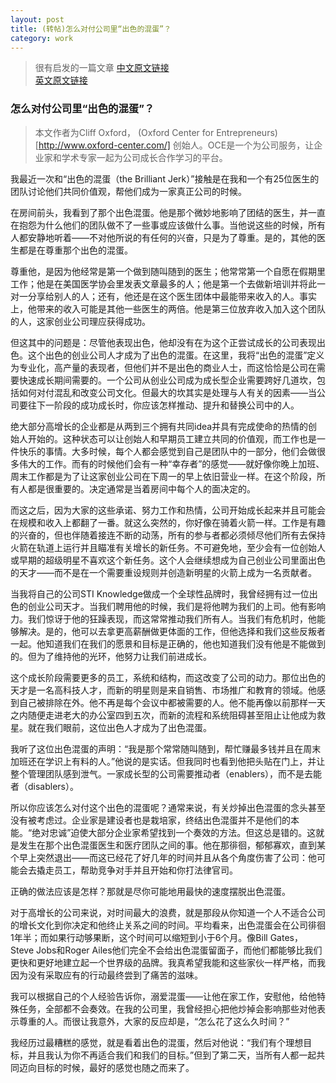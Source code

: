 ```yaml
---
layout: post
title: (转帖)怎么对付公司里“出色的混蛋”？
category: work
---
```


> 很有启发的一篇文章
> [中文原文链接](http://www.36kr.com/p/156233.html)   
> [英文原文链接](http://boss.blogs.nytimes.com/2012/09/26/what-do-you-do-with-the-brilliant-jerk/)


### 怎么对付公司里“出色的混蛋”？

>本文作者为Cliff Oxford， (Oxford Center for Entrepreneurs)[http://www.oxford-center.com/] 创始人。OCE是一个为公司服务，让企业家和学术专家一起为公司成长合作学习的平台。

我最近一次和“出色的混蛋（the Brilliant Jerk）”接触是在我和一个有25位医生的团队讨论他们共同价值观，帮他们成为一家真正公司的时候。

在房间前头，我看到了那个出色混蛋。他是那个微妙地影响了团结的医生，并一直在抱怨为什么他们的团队做不了一些事或应该做什么事。当他说这些的时候，所有人都安静地听着——不对他所说的有任何的兴奋，只是为了尊重。是的，其他的医生都是在尊重那个出色的混蛋。

尊重他，是因为他经常是第一个做到随叫随到的医生；他常常第一个自愿在假期里工作；他是在美国医学协会里发表文章最多的人；他是第一个去做新培训并将此一对一分享给别人的人；还有，他还是在这个医生团体中最能带来收入的人。事实上，他带来的收入可能是其他一些医生的两倍。他是第三位放弃收入加入这个团队的人，这家创业公司理应获得成功。

但这其中的问题是：尽管他表现出色，他却没有在为这个正尝试成长的公司表现出色。这个出色的创业公司人才成为了出色的混蛋。在这里，我将“出色的混蛋”定义为专业化，高产量的表现者，但他们并不是出色的商业人士，而这恰恰是公司在需要快速成长期间需要的。一个公司从创业公司成为成长型企业需要跨好几道坎，包括如何对付混乱和改变公司文化。但最大的坎其实是处理与人有关的因素——当公司要往下一阶段的成功成长时，你应该怎样推动、提升和替换公司中的人。

绝大部分高增长的企业都是从两到三个拥有共同idea并具有完成使命的热情的创始人开始的。这种状态可以让创始人和早期员工建立共同的价值观，而工作也是一件快乐的事情。大多时候，每个人都会感觉到自己是团队中的一部分，他们会做很多伟大的工作。而有的时候他们会有一种“幸存者”的感觉——就好像你晚上加班、周末工作都是为了让这家创业公司在下周一的早上依旧营业一样。在这个阶段，所有人都是很重要的。决定通常是当着房间中每个人的面决定的。

而这之后，因为大家的这些承诺、努力工作和热情，公司开始成长起来并且可能会在规模和收入上都翻了一番。就这么突然的，你好像在骑着火箭一样。工作是有趣的兴奋的，但也伴随着接连不断的动荡，所有的参与者都必须倾尽他们所有去保持火箭在轨道上运行并且瞄准有关增长的新任务。不可避免地，至少会有一位创始人或早期的超级明星不喜欢这个新任务。这个人会继续想成为自己创业公司里面出色的天才——而不是在一个需要重设规则并创造新明星的火箭上成为一名贡献者。

当我将自己的公司STI Knowledge做成一个全球性品牌时，我曾经拥有过一位出色的创业公司天才。当我们聘用他的时候，我们是将他聘为我们的上司。他有影响力。我们惊讶于他的狂躁表现，而这常常推动我们所有人。当我们有危机时，他能够解决。是的，他可以去拿更高薪酬做更体面的工作，但他选择和我们这些反叛者一起。他知道我们在我们的愿景和目标是正确的，他也知道我们没有他是不能做到的。但为了维持他的光环，他努力让我们前进成长。

这个成长阶段需要更多的员工，系统和结构，而这改变了公司的动力。那位出色的天才是一名高科技人才，而新的明星则是来自销售、市场推广和教育的领域。他感到自己被排除在外。他不再是每个会议中都被需要的人。他不能再像以前那样一天之内随便走进老大的办公室四到五次，而新的流程和系统阻碍甚至阻止让他成为救星。就在我们眼前，这位出色人才成为了出色混蛋。

 

我听了这位出色混蛋的声明：“我是那个常常随叫随到，帮忙赚最多钱并且在周末加班还在学识上有料的人。”他说的是实话。但我同时也看到他把头贴在门上，并让整个管理团队感到泄气。一家成长型的公司需要推动者（enablers），而不是去能者（disablers）。

 

所以你应该怎么对付这个出色的混蛋呢？通常来说，有关炒掉出色混蛋的念头甚至没有被考虑过。企业家是建设者也是栽培家，终结出色混蛋并不是他们的本能。“绝对忠诚”迫使大部分企业家希望找到一个奏效的方法。但这总是错的。这就是发生在那个出色混蛋医生和医疗团队之间的事。他在那徘徊，郁郁寡欢，直到某个早上突然退出——而这已经花了好几年的时间并且从各个角度伤害了公司：他可能会去撬走员工，帮助竞争对手并且开始和你打法律官司。

正确的做法应该是怎样？那就是尽你可能地用最快的速度摆脱出色混蛋。

对于高增长的公司来说，对时间最大的浪费，就是那段从你知道一个人不适合公司的增长文化到你决定和他终止关系之间的时间。平均看来，出色混蛋会在公司徘徊1年半；而如果行动够果断，这个时间可以缩短到小于6个月。像Bill Gates，Steve Jobs和Roger Ailes他们完全不会给出色混蛋留面子，而他们都能够比我们更快和更好地建立起一个世界级的品牌。我真希望我能和这些家伙一样严格，而我因为没有采取应有的行动最终尝到了痛苦的滋味。

我可以根据自己的个人经验告诉你，溺爱混蛋——让他在家工作，安慰他，给他特殊任务，全部都不会奏效。在我的公司里，我曾经担心把他炒掉会影响那些对他表示尊重的人。而很让我意外，大家的反应却是，“怎么花了这么久时间？”

我经历过最糟糕的感觉，就是看着出色的混蛋，然后对他说：“我们有个理想目标，并且我认为你不再适合我们和我们的目标。”但到了第二天，当所有人都一起共同迈向目标的时候，最好的感觉也随之而来了。



